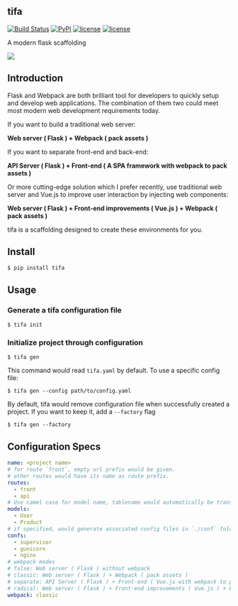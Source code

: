 tifa
---
[![Build Status](https://travis-ci.org/wddwycc/tifa.svg?branch=master)](https://travis-ci.org/wddwycc/tifa)
[![PyPI](https://img.shields.io/pypi/v/tifa.svg)](https://pypi.python.org/pypi/tifa)
[![license](https://img.shields.io/pypi/pyversions/tifa.svg)](https://pypi.python.org/pypi/tifa)
[![license](https://img.shields.io/pypi/l/tifa.svg)](https://pypi.python.org/pypi/tifa)

A modern flask scaffolding

![](https://storage.googleapis.com/duan/etc/A45A991C-54C7-4B6A-8906-9265CE7893E8/tifa.jpg)

## Introduction

Flask and Webpack are both brilliant tool for developers to quickly setup and develop web applications. The combination of them two could meet most modern web development requirements today.

If you want to build a traditional web server:

**Web server ( Flask ) + Webpack ( pack assets )**

If you want to separate front-end and back-end:

**API Server ( Flask ) + Front-end ( A SPA framework with webpack to pack assets )**

Or more cutting-edge solution which I prefer recently, use traditional web server and Vue.js to improve user interaction by injecting web components:

**Web server ( Flask ) + Front-end improvements ( Vue.js )  + Webpack ( pack assets )**



tifa is a scaffolding designed to create these environments for you.



## Install

```
$ pip install tifa
```

## Usage

### Generate a tifa configuration file

```
$ tifa init
```

### Initialize project through configuration

```
$ tifa gen
```

This command would read `tifa.yaml` by default. To use a specific config file:

```
$ tifa gen --config path/to/config.yaml
```

By default, tifa would remove configuration file when successfully created a project.
If you want to keep it, add a `--factory` flag

```
$ tifa gen --factory
```

## Configuration Specs

```yaml
name: <project name>
# for route `front`, empty url prefix would be given.
# other routes would have its name as route prefix.
routes:
  - front
  - api
# Use camel case for model name, tablename would automatically be transformed to underscore.
models:
  - User
  - Product
# if specified, would generate associated config files in `./conf` folder
confs:
  - supervisor
  - gunicorn
  - nginx
# webpack modes
# false: Web server ( Flask ) without webpack
# classic: Web server ( Flask ) + Webpack ( pack assets )
# separate: API Server ( Flask ) + Front-end ( Vue.js with webpack to pack assets )
# radical: Web server ( Flask ) + Front-end improvements ( Vue.js ) + Webpack ( pack assets )
webpack: classic
```

